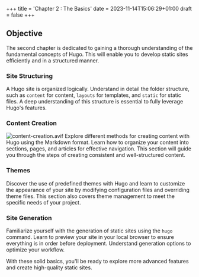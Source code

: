 +++
title = 'Chapter 2 : The Basics'
date = 2023-11-14T15:06:29+01:00
draft = false
+++
## Objective
The second chapter is dedicated to gaining a thorough understanding of the fundamental concepts of Hugo. This will enable you to develop static sites efficiently and in a structured manner.

### Site Structuring

A Hugo site is organized logically. Understand in detail the folder structure, such as `content` for content, `layouts` for templates, and `static` for static files. A deep understanding of this structure is essential to fully leverage Hugo's features.

### Content Creation

![content-creation.avif](/images/content-creation.avif)
Explore different methods for creating content with Hugo using the Markdown format. Learn how to organize your content into sections, pages, and articles for effective navigation. This section will guide you through the steps of creating consistent and well-structured content.

### Themes

Discover the use of predefined themes with Hugo and learn to customize the appearance of your site by modifying configuration files and overriding theme files. This section also covers theme management to meet the specific needs of your project.

### Site Generation

Familiarize yourself with the generation of static sites using the `hugo` command. Learn to preview your site in your local browser to ensure everything is in order before deployment. Understand generation options to optimize your workflow.

With these solid basics, you'll be ready to explore more advanced features and create high-quality static sites.

